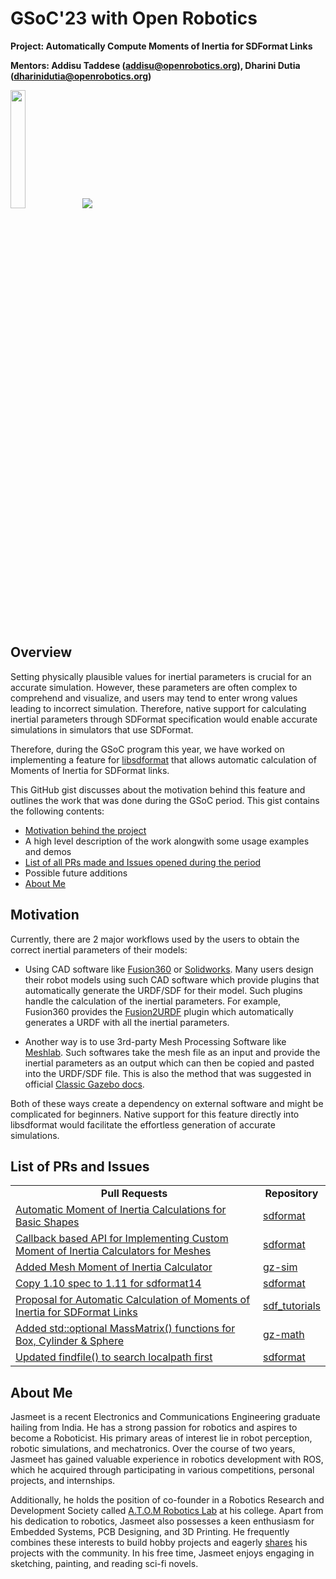 # GSoC'23 with Open Robotics

__Project: Automatically Compute Moments of Inertia for SDFormat Links__

__Mentors: Addisu Taddese (addisu@openrobotics.org), Dharini Dutia (dharinidutia@openrobotics.org)__

<p float="left">
  <img src="https://user-images.githubusercontent.com/23265149/262784391-36b07808-2436-49fe-aba1-5fc89adb497d.png" width=22% />
  <img src="https://user-images.githubusercontent.com/23265149/262784333-bb55d5a7-0e33-4e7d-b69d-93f65f01ff94.png" />
</p>

## Overview
Setting physically plausible values for inertial parameters is crucial for an accurate simulation. However, these parameters 
are often complex to comprehend and visualize, and users may tend to enter wrong values leading to incorrect simulation. 
Therefore, native support for calculating inertial parameters through SDFormat specification would enable accurate simulations 
in simulators that use SDFormat.

Therefore, during the GSoC program this year, we have worked on implementing a feature for [libsdformat](https://github.com/gazebosim/sdformat)
that allows automatic calculation of Moments of Inertia for SDFormat links. 

This GitHub gist discusses about the motivation behind this feature and outlines the work that was done during the GSoC period.
This gist contains the following contents:
 * [Motivation behind the project](#Motivation)
 * A high level description of the work alongwith some usage examples and demos
 * [List of all PRs made and Issues opened during the period](#List-of-PRs-and-Issues)
 * Possible future additions
 * [About Me](#About-Me)

## Motivation
Currently, there are 2 major workflows used by the users to obtain the correct inertial parameters of their models:

 * Using CAD software like [Fusion360](https://www.autodesk.in/products/fusion-360/overview?term=1-YEAR&tab=subscription) or [Solidworks](https://www.solidworks.com/). Many users design their robot models using such CAD software which provide plugins that automatically generate the URDF/SDF for their model. Such plugins handle the calculation of the inertial parameters. For example, Fusion360 provides the [Fusion2URDF](https://github.com/syuntoku14/fusion2urdf) plugin which automatically generates a URDF with all the inertial parameters.

 * Another way is to use 3rd-party Mesh Processing Software like [Meshlab](https://www.meshlab.net/). Such softwares take the mesh file as an input and provide the inertial parameters as an output which can then be copied and pasted into the URDF/SDF file. This is also the method that was suggested in official [Classic Gazebo docs](https://classic.gazebosim.org/tutorials?cat=build_robot&tut=inertia).

Both of these ways create a dependency on external software and might be complicated for beginners. Native support for this feature directly into libsdformat would facilitate the effortless generation of accurate simulations.

## List of PRs and Issues
 <table>
  <tr>
    <td align="center"><b>Pull Requests</b></td><td align="center"><b>Repository</b></td>
  </tr>
  <tr>
    <td><a href="https://github.com/gazebosim/sdformat/pull/1299">Automatic Moment of Inertia Calculations for Basic Shapes</a></td>
    <td><a href="https://github.com/gazebosim/sdformat">sdformat</a></td>
  </tr>
  <tr>
    <td><a href="https://github.com/gazebosim/sdformat/pull/1304">Callback based API for Implementing Custom Moment of Inertia Calculators for Meshes</a></td>
     <td><a href="https://github.com/gazebosim/sdformat">sdformat</a></td>
  </tr>
  <tr>
    <td><a href="https://github.com/gazebosim/gz-sim/pull/2061">Added Mesh Moment of Inertia Calculator</a></td>
    <td><a href="https://github.com/gazebosim/gz-sim">gz-sim</a></td>
  </tr>
  <tr>
    <td><a href="https://github.com/gazebosim/sdformat/pull/1298">Copy 1.10 spec to 1.11 for sdformat14</a></td>
     <td><a href="https://github.com/gazebosim/sdformat">sdformat</a></td>
  </tr>
  <tr>
    <td><a href="https://github.com/gazebosim/sdf_tutorials/pull/92">Proposal for Automatic Calculation of Moments of Inertia for SDFormat Links</a></td>
    <td><a href="https://github.com/gazebosim/sdf_tutorials">sdf_tutorials</a></td>
  </tr>
  <tr>
    <td><a href="https://github.com/gazebosim/gz-math/pull/538">Added std::optional MassMatrix() functions for Box, Cylinder & Sphere</a></td>
    <td><a href="https://github.com/gazebosim/gz-math">gz-math</a></td>
  </tr>
  <tr>
    <td><a href="https://github.com/gazebosim/sdformat/pull/1292">Updated findfile() to search localpath first</a></td>
    <td><a href="https://github.com/gazebosim/sdformat">sdformat</a></td>
  </tr>
 <table>
   
## About Me
Jasmeet is a recent Electronics and Communications Engineering graduate hailing from India. He has a strong passion for robotics and aspires to become a Roboticist. His primary areas of interest lie in robot perception, robotic simulations, and mechatronics. Over the course of two years, Jasmeet has gained valuable experience in robotics development with ROS, which he acquired through participating in various competitions, personal projects, and internships. 

Additionally, he holds the position of co-founder in a Robotics Research and Development Society called [A.T.O.M Robotics Lab](https://github.com/atom-robotics-lab) at his college. Apart from his dedication to robotics, Jasmeet also possesses a keen enthusiasm for Embedded Systems, PCB Designing, and 3D Printing. He frequently combines these interests to build hobby projects and eagerly [shares](https://www.instructables.com/member/Jasmeeet%20Singh/) his projects with the community. In his free time, Jasmeet enjoys engaging in sketching, painting, and reading sci-fi novels.
